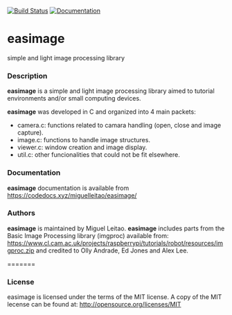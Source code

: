 [![Build Status](https://travis-ci.org/miguelleitao/easimage.svg?branch=master "Build Status")](https://travis-ci.org/miguelleitao/easimage)
[![Documentation](https://codedocs.xyz/miguelleitao/easimage.svg)](https://codedocs.xyz/miguelleitao/easimage/)
# easimage
simple and light image processing library

### Description
**easimage** is a simple and light image processing library aimed to tutorial environments and/or
small computing devices.

**easimage** was developed in C and organized into 4 main packets:

* camera.c: functions related to camara handling (open, close and image capture).
* image.c:  functions to handle image structures.
* viewer.c: window creation and image display.
* util.c:   other funcionalities that could not be fit elsewhere.

### Documentation
**easimage** documentation is available from https://codedocs.xyz/miguelleitao/easimage/

### Authors
**easimage** is maintained by Miguel Leitao.
**easimage** includes parts from the Basic Image Processing library (imgproc) available from:
https://www.cl.cam.ac.uk/projects/raspberrypi/tutorials/robot/resources/imgproc.zip
and credited to Olly Andrade, Ed Jones and Alex Lee.

=======
### License
easimage is licensed under the terms of the MIT license.
A copy of the MIT lecense can be found at:
http://opensource.org/licenses/MIT

